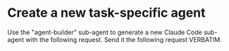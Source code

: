 # Create a new task-specific agent

Use the "agent-builder" sub-agent to generate a new Claude Code sub-agent with the following request. Send it the following request VERBATIM.